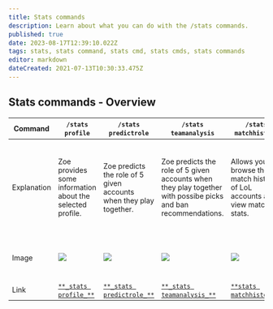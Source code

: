 ```yaml
---
title: Stats commands
description: Learn about what you can do with the /stats commands.
published: true
date: 2023-08-17T12:39:10.022Z
tags: stats, stats command, stats cmd, stats cmds, stats commands
editor: markdown
dateCreated: 2021-07-13T10:30:33.475Z
---
```


## Stats commands - Overview

| Command | `/stats profile` | `/stats predictrole` | `/stats teamanalysis` | `/stats matchhistory` | `/stats rankupdate` |
| --- | --- | --- | --- | --- | --- |
| Explanation | Zoe provides some information about the selected profile. | Zoe predicts the role of 5 given accounts when they play together. | Zoe predicts the role of 5 given accounts when they play together with possibe picks and ban recommendations. | Allows you to browse the match history of LoL accounts and view match stats. | Zoe provides information about top LP-winning and LP-losing players in one day, one week or one month. |
| Image | ![](/new_statsprofile_cropped.png) | ![](/new_stats_predictrole.png) | ![](/new_statsteamanalysis.png) | ![](/new_stats_matchhistory_cropped.png) | ![](/stats_rankupdate.png) |
| Link | [`**_stats profile_**`](https://wiki.zoe-discord-bot.ch/en/commands/stats/profile/) | [`**_stats predictrole_**`](https://wiki.zoe-discord-bot.ch/en/commands/stats/predictRole/) | [`**_stats teamanalysis_**`](https://wiki.zoe-discord-bot.ch/en/commands/stats/teamAnalysis/) | [`**stats matchhistory**`](https://wiki.zoe-discord-bot.ch/en/commands/stats/matchhistory) | [`**stats rankupdate**`](https://wiki.zoe-discord-bot.ch/en/commands/stats/rankupdate) |